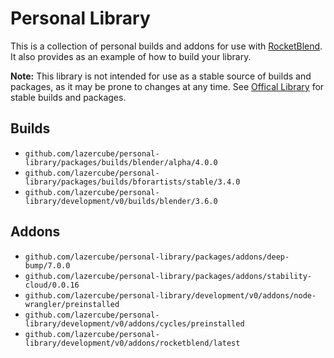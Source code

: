# Personal Library

This is a collection of personal builds and addons for use with [RocketBlend](https://github.com/rocketblend/rocketblend). It also provides as an example of how to build your library.

**Note:** This library is not intended for use as a stable source of builds and packages, as it may be prone to changes at any time. See [Offical Library](https://github.com/rocketblend/official-library) for stable builds and packages.

## Builds

* `github.com/lazercube/personal-library/packages/builds/blender/alpha/4.0.0`
* `github.com/lazercube/personal-library/packages/builds/bforartists/stable/3.4.0`
* `github.com/lazercube/personal-library/development/v0/builds/blender/3.6.0`

## Addons

* `github.com/lazercube/personal-library/packages/addons/deep-bump/7.0.0`
* `github.com/lazercube/personal-library/packages/addons/stability-cloud/0.0.16`
* `github.com/lazercube/personal-library/development/v0/addons/node-wrangler/preinstalled`
* `github.com/lazercube/personal-library/development/v0/addons/cycles/preinstalled`
* `github.com/lazercube/personal-library/development/v0/addons/rocketblend/latest`
